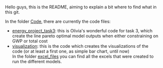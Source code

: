 Hello guys, this is the README, aiming to explain a bit where to find what in this git.

In the folder [Code](Code), there are currently the code files: 
- [energy_project_task3](Code/energy_project_task3): this is Olivia's wonderful code for task 3, which create the line pareto optimal model outputs when either constraining on GWP or total cost
- [visualization](Code/visualization): this is the code which creates the visualizations of the code (or at least a first one, as simple bar chart, until now)  
In the folder [excel_files](excel_files) you can find all the excels that were created to run the different models.
